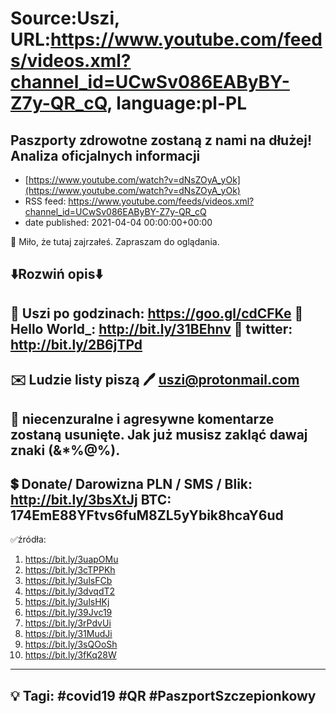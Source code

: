 # Source:Uszi, URL:https://www.youtube.com/feeds/videos.xml?channel_id=UCwSv086EAByBY-Z7y-QR_cQ, language:pl-PL

## Paszporty zdrowotne zostaną z nami na dłużej! Analiza oficjalnych informacji
 - [https://www.youtube.com/watch?v=dNsZOyA_yOk](https://www.youtube.com/watch?v=dNsZOyA_yOk)
 - RSS feed: https://www.youtube.com/feeds/videos.xml?channel_id=UCwSv086EAByBY-Z7y-QR_cQ
 - date published: 2021-04-04 00:00:00+00:00

🤪 Miło, że tutaj zajrzałeś.  Zapraszam do oglądania.

⬇️Rozwiń opis⬇️
------------------------------------------------------------
👀 Uszi po godzinach: https://goo.gl/cdCFKe
👀 Hello World_: http://bit.ly/31BEhnv
👀 twitter: http://bit.ly/2B6jTPd
------------------------------------------------------------
✉️ Ludzie listy piszą 
🖊️ uszi@protonmail.com
------------------------------------------------------------
👺 niecenzuralne i agresywne komentarze zostaną usunięte.  Jak już musisz zakląć dawaj znaki (&*%@%).
------------------------------------------------------------
💲 Donate/ Darowizna
PLN / SMS / Blik: http://bit.ly/3bsXtJj
BTC: 174EmE88YFtvs6fuM8ZL5yYbik8hcaY6ud
-------------------------------------------------------------
✅źródła:
1. https://bit.ly/3uapOMu
2. https://bit.ly/3cTPPKh
3. https://bit.ly/3ulsFCb
4. https://bit.ly/3dvqdT2
5. https://bit.ly/3ulsHKj
6. https://bit.ly/39Jvc19
7. https://bit.ly/3rPdvUi
8. https://bit.ly/31MudJi
9. https://bit.ly/3sQOoSh
10. https://bit.ly/3fKq28W
---------------------------------------------------------------
💡 Tagi: #covid19 #QR #PaszportSzczepionkowy
--------------------------------------------------------------

